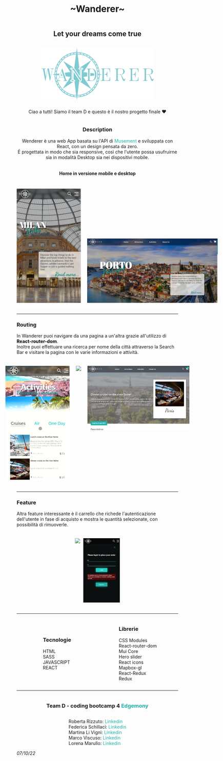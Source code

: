 <body
  >
    <div
      style="
        display: flex;
        align-items: center;
        justify-content: center;
        flex-direction: column;
      "
    >
      <h1  align="center" >~Wanderer~</h1>
      <h2 align="center">Let your dreams come true</h2>
      <p align="center">
      <img align="center" src="./src/images/logotype_colorful.png" style="width: 350px;" />
      </p>
      <p align="center">
        Ciao a tutti! Siamo il team D e questo è il nostro progetto finale ❤️
      </p>
      <div />
      <div align="center">
        <h3>Description</h3>
        <p>Wenderer è una web App basata su l'API di <a style='color: lightseagreen; text-decoration: none'href='https://partner-api.musement.com/' target='_blank' >Musement</a> e sviluppata con React, con un design pensata da zero. <br>
          É progettata in modo che sia responsive, così che l'utente possa usufruirne 
          sia in modalità Desktop sia nei dispositivi mobile.
        </p>
        <div
          style="
            display: flex;
            justify-content: center;
            flex-direction: column;
            align-items: center;
          "
        >
          <h4>Home in versione mobile e desktop</h4>
          <div style="display: flex; gap: 20px; align-items: flex-end">
          <img src="./src/images/home_mobile.png" style="width: 200px; padding: 20px 0;" />
          <img src="./src/images/home_desktop.png" style="height: 200px; padding: 20px 0;" />
        </div>
      </div>
      <hr>
      <h3 align="left">Routing</h3>
      <p align="left">In Wanderer puoi navigare da una pagina a un'altra grazie all'utilizzo di <span style='font-weight: 800'>React-router-dom</span>.<br>
      Inoltre puoi effettuare una ricerca per nome della città attraverso la Search Bar e visitare la pagina con le varie informazioni e attività. </p>
<div style="display: flex; gap: 20px;  justify-content: center;">
      <img src='./src/images/gifWenderer.gif' style="width: 200px; padding: 20px 0;" />
<img src='./src/images/gifWenderer2.gif' style="width: 200px; padding: 20px 0;" />
<img src='./src/images/polaroid.jpg'  style="height: 200px; padding: 20px 0;" /></div>
<hr>
<div>
    <h3 align="left">Feature</h3>
  <p align="left">Altra feature interessante è il carrello che richede l'autenticazione dell'utente in fase di acquisto e mostra le quantità selezionate, con possibilità di rimuoverle. </p>
  <div style="display: flex; gap: 10px;  justify-content: center;">
  <img src='./src/images/cart..jpg'  style="height: 200px; padding: 20px 0;" />
  <img src='./src/images/login.jpg'  style="height: 200px; padding: 20px 0;" /></div>
</div>
<hr>
    </div>
    <div style='display: grid; grid-template-columns:1fr 1fr; place-items: center;'>
    <div>
      <h3>Tecnologie</h3>
      <ul style="list-style-type: none; padding: 0px;">
        <li>HTML</li>
        <li>SASS</li>
        <li>JAVASCRIPT</li>
        <li>REACT</li>
      </ul>
    </div>
    <div>
    <div>
        <h3>Librerie</h3>
        <ul style="list-style-type: none; padding: 0px;">
          <li>CSS Modules</li>
          <li>React-router-dom</li>
          <li>Mui Core</li>
          <li>Hero slider</li>
          <li>React icons</li>
          <li>Mapbox-gl</li>
          <li>React-Redux</li>
          <li>Redux</li>
        </ul>
      </div>
   </div> 
  </div>
   <hr>
   <div style="display: flex; flex-direction: column;  align-items: center;">
      <h3>Team D - coding bootcamp 4 <span style='color:lightseagreen;'>Edgemony</span></h3>
      <ul style="list-style-type: none; padding: 0px;">
        <li>Roberta Rizzuto: <a style='color:lightseagreen; text-decoration: none;' href='https://www.linkedin.com/in/roberta-rizzuto/' target="_blank">Linkedin</a></li>
        <li>Federica Schillaci: 
          <a style='color:lightseagreen; text-decoration: none;' href='https://www.linkedin.com/in/federica-schillaci/' target="_blank">Linkedin</a></li>
        <li>Martina Li Vigni: <a style='color:lightseagreen; text-decoration: none;'
          href='https://www.linkedin.com/in/martina-li-vigni-lv/'
           target="_blank">Linkedin</a></li>
        <li>Marco Viscuso: <a style='color:lightseagreen; text-decoration: none;' 
          href='https://www.linkedin.com/in/marco-viscuso/' target="_blank">Linkedin</a></li>
        <li>Lorena Marullo: <a style='color:lightseagreen; text-decoration: none;' 
          href='https://www.linkedin.com/in/lorena-marullo-4
          43072138/' target="_blank">Linkedin</a></li>
      </ul>
    </div>
    <cite>07/10/22</cite>
  </body>
